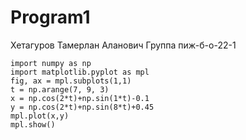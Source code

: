 # Program1

Хетагуров Тамерлан Аланович
Группа пиж-б-о-22-1
```
import numpy as np
import matplotlib.pyplot as mpl
fig, ax = mpl.subplots(1,1)
t = np.arange(7, 9, 3)
x = np.cos(2*t)+np.sin(1*t)-0.1
y = np.cos(2*t)+np.sin(8*t)+0.45
mpl.plot(x,y)
mpl.show()
```
